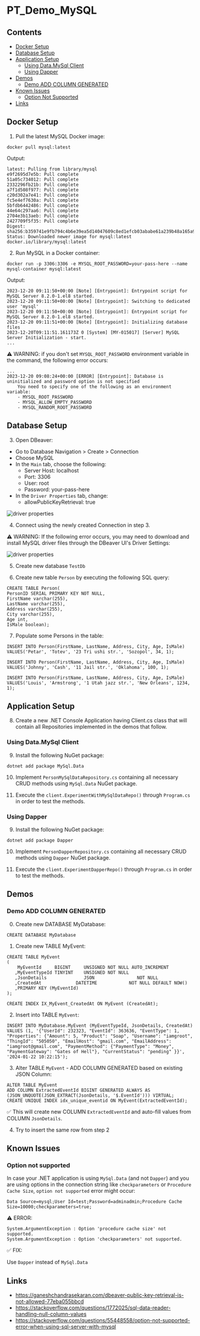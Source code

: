 # PT_Demo_MySQL

## Contents

- [Docker Setup](#docker-setup)
- [Database Setup](#database-setup)
- [Application Setup](#application-setup)
    - [Using Data.MySql Client](#using-datamysql-client)
    - [Using Dapper](#using-dapper)
- [Demos](#demos)
    - [Demo ADD COLUMN GENERATED](#demo-add-column-generated)
- [Known Issues](#known-issues)
    - [Option Not Supported](#option-not-supported)
- [Links](#links)

## Docker Setup

1. Pull the latest MySQL Docker image:

```
docker pull mysql:latest
```

Output:
```
latest: Pulling from library/mysql
e9f2695d7e5b: Pull complete
51a05c734012: Pull complete
2332296fb21b: Pull complete
a7f1d508f977: Pull complete
c20d302a7e41: Pull complete
fc5e4ef7630a: Pull complete
5bfdb6442486: Pull complete
44e64c297aa6: Pull complete
2704e3b13aeb: Pull complete
2427709f5f35: Pull complete
Digest: sha256:b359741e9fb794c4b6e39ea5d14047609c8ed1efcb03ababe61a239b48a165a9
Status: Downloaded newer image for mysql:latest
docker.io/library/mysql:latest
```

2. Run MySQL in a Docker container:

```
docker run -p 3306:3306 -e MYSQL_ROOT_PASSWORD=your-pass-here --name mysql-container mysql:latest
```

Output:
```
2023-12-20 09:11:50+00:00 [Note] [Entrypoint]: Entrypoint script for MySQL Server 8.2.0-1.el8 started.
2023-12-20 09:11:50+00:00 [Note] [Entrypoint]: Switching to dedicated user 'mysql'
2023-12-20 09:11:50+00:00 [Note] [Entrypoint]: Entrypoint script for MySQL Server 8.2.0-1.el8 started.
2023-12-20 09:11:51+00:00 [Note] [Entrypoint]: Initializing database files
2023-12-20T09:11:51.161173Z 0 [System] [MY-015017] [Server] MySQL Server Initialization - start.
...
```

⚠️ WARNING: if you don't set `MYSQL_ROOT_PASSWORD` environment variable in the command, the following error occurs:

```
...
2023-12-20 09:08:24+00:00 [ERROR] [Entrypoint]: Database is uninitialized and password option is not specified
    You need to specify one of the following as an environment variable:
    - MYSQL_ROOT_PASSWORD
    - MYSQL_ALLOW_EMPTY_PASSWORD
    - MYSQL_RANDOM_ROOT_PASSWORD
```

## Database Setup

3. Open DBeaver:
- Go to Database Navigation > Create > Connection
- Choose MySQL
- In the `Main` tab, choose the following:
    - Server Host: localhost
    - Port: 3306
    - User: root
    - Password: your-pass-here
- In the `Driver Properties` tab, change:
    - allowPublicKeyRetrieval: true

![driver properties](./res/dbeaver-driver-properties.jpg)

4. Connect using the newly created Connection in step 3.

⚠️ WARNING: If the following error occurs, you may need to download and install MySQL driver files through the DBeaver UI's Driver Settings:

![driver properties](./res/dbeaver-drivers.jpg)

5. Create new database `TestDb`

6. Create new table `Person` by executing the following SQL query:

```
CREATE TABLE Person(
PersonID SERIAL PRIMARY KEY NOT NULL,
FirstName varchar(255),
LastName varchar(255),
Address varchar(255),
City varchar(255),
Age int,
IsMale boolean);
```

7. Populate some Persons in the table:

```
INSERT INTO Person(FirstName, LastName, Address, City, Age, IsMale)
VALUES('Petar', 'Totev', '23 Tri ushi str.', 'Sozopol', 34, 1);

INSERT INTO Person(FirstName, LastName, Address, City, Age, IsMale)
VALUES('Johnny', 'Cash', '11 Jail str.', 'Oklahoma', 100, 1);

INSERT INTO Person(FirstName, LastName, Address, City, Age, IsMale)
VALUES('Louis', 'Armstrong', '1 Utah jazz str.', 'New Orleans', 1234, 1);
```

## Application Setup

8. Create a new .NET Console Application having Client.cs class that will contain all Repositories implemented in the demos that follow.

### Using Data.MySql Client

9. Install the following NuGet package:

```
dotnet add package MySql.Data
```

10. Implement `PersonMySqlDataRepository.cs` containing all necessary CRUD methods using `MySql.Data` NuGet package.

11. Execute the `client.ExperimentWithMySqlDataRepo()` through `Program.cs` in order to test the methods.

### Using Dapper

9. Install the following NuGet package:

```
dotnet add package Dapper
```

10. Implement `PersonDapperRepository.cs` containing all necessary CRUD methods using `Dapper` NuGet package.

11. Execute the `client.ExperimentDapperRepo()` through `Program.cs` in order to test the methods.

## Demos

### Demo ADD COLUMN GENERATED

0. Create new DATABASE MyDatabase:

```
CREATE DATABASE MyDatabase
```

1. Create new TABLE MyEvent:

```
CREATE TABLE MyEvent
(
	MyEventId     BIGINT     UNSIGNED NOT NULL AUTO_INCREMENT
   ,MyEventTypeId TINYINT    UNSIGNED NOT NULL
   ,JsonDetails              JSON                NOT NULL
   ,CreatedAt             DATETIME            NOT NULL DEFAULT NOW()
   ,PRIMARY KEY (MyEventId)
);

CREATE INDEX IX_MyEvent_CreatedAt ON MyEvent (CreatedAt);
```

2. Insert into TABLE `MyEvent`:

```
INSERT INTO MyDatabase.MyEvent (MyEventTypeId, JsonDetails, CreatedAt) 
VALUES (1, '{"UserId": 232323, "EventId": 363636, "EventType": 1, "Properties": {"Amount": 5, "Product": "Soap", "Username": "iamgroot", "ThingId": "505050", "EmailHost": "gmail.com", "EmailAddress": "iamgroot@gmail.com", "PaymentMethod": {"PaymentType": "Money", "PaymentGateway": "Gates of Hell"}, "CurrentStatus": "pending" }}', '2024-01-22 10:22:15');
```

3. Alter TABLE `MyEvent` - ADD COLUMN GENERATED based on existing JSON Column:

```
ALTER TABLE MyEvent
ADD COLUMN ExtractedEventId BIGINT GENERATED ALWAYS AS (JSON_UNQUOTE(JSON_EXTRACT(JsonDetails, '$.EventId'))) VIRTUAL;
CREATE UNIQUE INDEX idx_unique_eventid ON MyEvent(ExtractedEventId);
```

✅ This will create new COLUMN `ExtractedEventId` and auto-fill values from COLUMN `JsonDetails`.

4. Try to insert the same row from step 2



## Known Issues

### Option not supported

In case your .NET application is using `MySql.Data` (and not `Dapper`) and you are using options in the connection string like `checkparameters` or `Procedure Cache Size`, `option not supported` error might occur:

```
Data Source=mysql;User Id=test;Password=adminadmin;Procedure Cache Size=10000;checkparameters=true;
```

⚠️ ERROR:
```
System.ArgumentException : Option 'procedure cache size' not supported.
System.ArgumentException : Option 'checkparameters' not supported.
```

✅ FIX:

Use `Dapper` instead of `MySql.Data`

## Links
- https://ganeshchandrasekaran.com/dbeaver-public-key-retrieval-is-not-allowed-77eba055bbcd
- https://stackoverflow.com/questions/1772025/sql-data-reader-handling-null-column-values
- https://stackoverflow.com/questions/55448558/option-not-supported-error-when-using-sql-server-with-mysql

